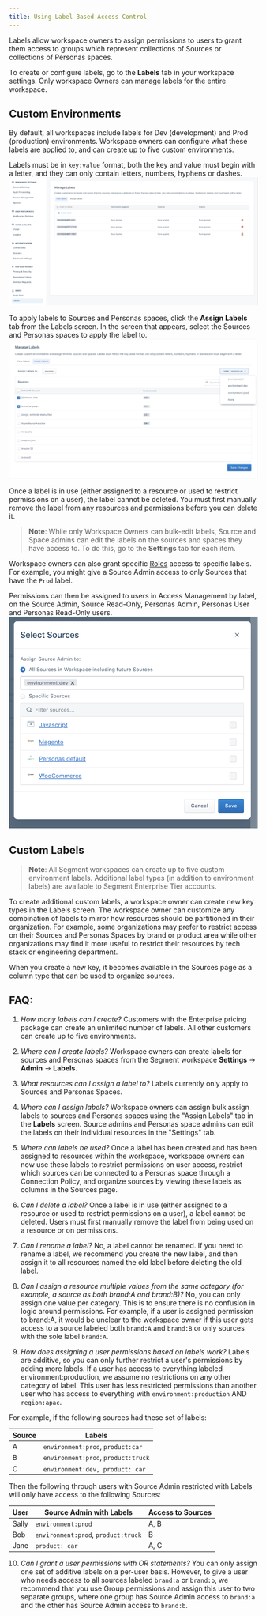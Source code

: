 ```yaml
---
title: Using Label-Based Access Control
---
```

Labels allow workspace owners to assign permissions to users to grant them access to groups which represent collections of Sources or collections of Personas spaces.

To create or configure labels, go to the **Labels** tab in your workspace settings. Only workspace Owners can manage labels for the entire workspace.

## Custom Environments
By default, all workspaces include labels for Dev (development) and Prod (production) environments. Workspace owners can configure what these labels are applied to, and can create up to five custom environments.

Labels must be in `key:value` format, both the key and value must begin with a letter, and they can only contain letters, numbers, hyphens or dashes.
![](images/labels-page.png)

To apply labels to Sources and Personas spaces, click the **Assign Labels** tab from the Labels screen. In the screen that appears, select the Sources and Personas spaces to apply the label to.
![](images/assign-bulk-labels.png)

Once a label is in use (either assigned to a resource or used to restrict permissions on a user), the label cannot be deleted. You must first manually remove the label from any resources and permissions before you can delete it.

> **Note**: While only Workspace Owners can bulk-edit labels, Source and Space admins can edit the labels on the sources and spaces they have access to. To do this, go to the **Settings** tab for each item.

Workspace owners can also grant specific [Roles](roles/) access to specific labels. For example, you might give a Source Admin access to only Sources that have the `Prod` label.

Permissions can then be assigned to users in Access Management by label, on the Source Admin, Source Read-Only, Personas Admin, Personas User and Personas Read-Only users.
![](images/labels-access-mgmt.png)

## Custom Labels

> **Note**: All Segment workspaces can create up to five custom environment labels. Additional label types (in addition to environment labels) are available to Segment Enterprise Tier accounts.

To create additional custom labels, a workspace owner can create new key types in the Labels screen. The workspace owner can customize any combination of labels to mirror how resources should be partitioned in their organization. For example, some organizations may prefer to restrict access on their Sources and Personas Spaces by brand or product area while other organizations may find it more useful to restrict their resources by tech stack or engineering department.

When you create a new key, it becomes available in the Sources page as a column type that can be used to organize sources.

## FAQ:

1. *How many labels can I create?*
Customers with the Enterprise pricing package can create an unlimited number of labels. All other customers can create up to five environments.

2. *Where can I create labels?*
Workspace owners can create labels for sources and Personas spaces from the Segment workspace **Settings** -> **Admin** -> **Labels**.

3. *What resources can I assign a label to?*
Labels currently only apply to Sources and Personas Spaces.

4. *Where can I assign labels?*
Workspace owners can assign bulk assign labels to sources and Personas spaces using the "Assign Labels" tab in the **Labels** screen. Source admins and Personas space admins can edit the labels on their individual resources in the "Settings" tab.

5. *Where can labels be used?*
Once a label has been created and has been assigned to resources within the workspace, workspace owners can now use these labels to restrict permissions on user access, restrict which sources can be connected to a Personas space through a Connection Policy, and organize sources by viewing these labels as columns in the Sources page.

6. *Can I delete a label?*
Once a label is in use (either assigned to a resource or used to restrict permissions on a user), a label cannot be deleted. Users must first manually remove the label from being used on a resource or on permissions.

7. *Can I rename a label?*
No, a label cannot be renamed. If you need to rename a label, we recommend you create the new label, and then assign it to all resources named the old label before deleting the old label.

8. *Can I assign a resource multiple values from the same category (for example, a source as both brand:A and brand:B)?*
No, you can only assign one value per category. This is to ensure there is no confusion in logic around permissions. For example, if a user is assigned permission to brand:A, it would be unclear to the workspace owner if this user gets access to a source labeled both `brand:A` and `brand:B` or only sources with the sole label `brand:A`.

9. *How does assigning a user permissions based on labels work?*
Labels are additive, so you can only further restrict a user's permissions by adding more labels. If a user has access to everything labeled environment:production, we assume no restrictions on any other category of label. This user has less restricted permissions than another user who has access to everything with `environment:production` AND `region:apac`.

For example, if the following sources had these set of labels:

| Source                | Labels                              |
|-----------------------|-------------------------------------|
| A                     | `environment:prod`, `product:car`       |
| B                     | `environment:prod`, `product:truck`     |
| C                     | `environment:dev, product: car`       |

Then the following through users with Source Admin restricted with Labels will only have access to the following Sources:

| User                | Source Admin with Labels            | Access to Sources   |
|---------------------|-------------------------------------|---------------------|
| Sally               | `environment:prod`                    | A, B                |
| Bob                 | `environment:prod`, `product:truck`     | B                   |
| Jane                | `product: car`                        | A, C                |

10. *Can I grant a user permissions with OR statements?*
You can only assign one set of additive labels on a per-user basis. However, to give a user who needs access to all sources labeled `brand:a` or `brand:b`, we recommend that you use Group permissions and assign this user to two separate groups, where one group has Source Admin access to `brand:a` and the other has Source Admin access to `brand:b`.
